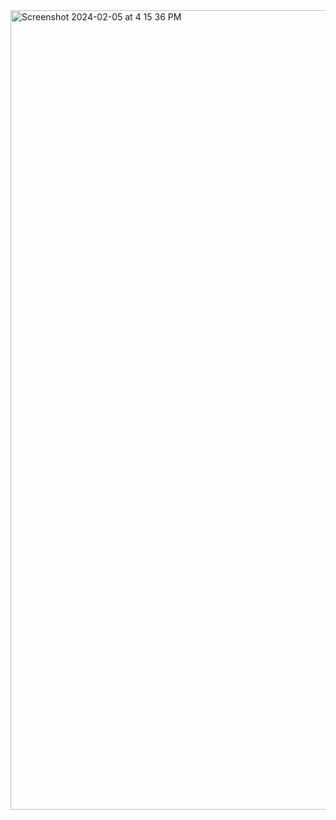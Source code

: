 <img width="1279" alt="Screenshot 2024-02-05 at 4 15 36 PM" src="https://github.com/Ajitarth/Expense_Tracker/assets/112861831/64d3d677-f7b0-4e6a-a2bf-bd8607792e24">

